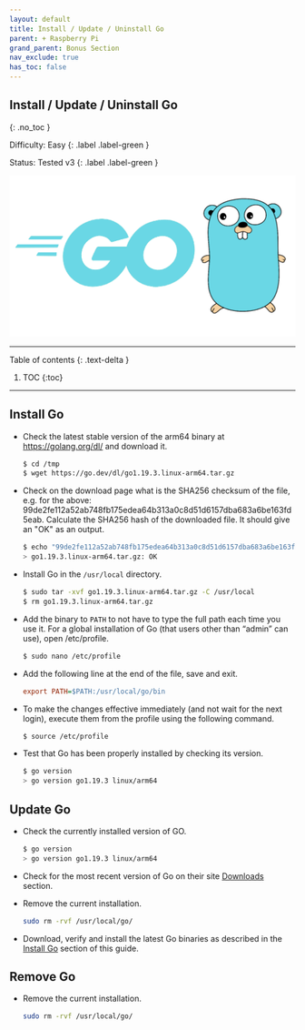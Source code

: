 ```yaml
---
layout: default
title: Install / Update / Uninstall Go
parent: + Raspberry Pi
grand_parent: Bonus Section
nav_exclude: true
has_toc: false
---
```


## Install / Update / Uninstall Go
{: .no_toc }

Difficulty: Easy
{: .label .label-green }

Status: Tested v3
{: .label .label-green }

![golang](../../../images/golang.png)

---

Table of contents
{: .text-delta }

1. TOC
{:toc}

---

## Install Go

* Check the latest stable version of the arm64 binary at https://golang.org/dl/ and download it.

  ```sh
  $ cd /tmp
  $ wget https://go.dev/dl/go1.19.3.linux-arm64.tar.gz
  ```

* Check on the download page what is the SHA256 checksum of the file, e.g. for the above:
99de2fe112a52ab748fb175edea64b313a0c8d51d6157dba683a6be163fd5eab. Calculate the SHA256 hash of the downloaded file. It should give an "OK" as an output.

  ```sh
  $ echo "99de2fe112a52ab748fb175edea64b313a0c8d51d6157dba683a6be163fd5eab go1.19.3.linux-arm64.tar.gz" | sha256sum --check
  > go1.19.3.linux-arm64.tar.gz: OK
  ```

* Install Go in the `/usr/local` directory.

  ```sh
  $ sudo tar -xvf go1.19.3.linux-arm64.tar.gz -C /usr/local
  $ rm go1.19.3.linux-arm64.tar.gz
  ```

* Add the binary to `PATH` to not have to type the full path each time you use it. For a global installation of Go (that users other than “admin” can use), open /etc/profile.

  ```sh
  $ sudo nano /etc/profile
  ```

* Add the following line at the end of the file, save and exit.

  ```ini
  export PATH=$PATH:/usr/local/go/bin
  ```

* To make the changes effective immediately (and not wait for the next login), execute them from the profile using the following command.

  ```sh
  $ source /etc/profile
  ```

* Test that Go has been properly installed by checking its version.

  ```sh
  $ go version
  > go version go1.19.3 linux/arm64
  ```

## Update Go

* Check the currently installed version of GO.

  ```sh
  $ go version
  > go version go1.19.3 linux/arm64
  ```

* Check for the most recent version of Go on their site [Downloads](https://go.dev/dl/) section.

* Remove the current installation.

  ```sh
  sudo rm -rvf /usr/local/go/
  ```

* Download, verify and install the latest Go binaries as described in the [Install Go](golang.md#install-go) section of this guide.

## Remove Go

* Remove the current installation.

  ```sh
  sudo rm -rvf /usr/local/go/
  ```